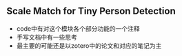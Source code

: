 ## Scale Match for Tiny Person Detection

- code中有对这个模块各个部分功能的一个注释
- 手写文档中有一些思考
- 最主要的可能还是以zotero中的论文和对应的笔记为主
